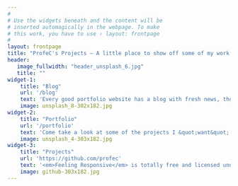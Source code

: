 ```yaml
---
#
# Use the widgets beneath and the content will be
# inserted automagically in the webpage. To make
# this work, you have to use › layout: frontpage
#
layout: frontpage
title: "ProfeC's Projects – A little place to show off some of my work."
header:
   image_fullwidth: "header_unsplash_6.jpg"
   title: ""
widget-1:
    title: "Blog"
    url: '/blog'
    text: 'Every good portfolio website has a blog with fresh news, thoughts and develop&shy;ments of your activities.'
    image: unsplash_8-302x182.jpg
widget-2:
    title: "Portfolio"
    url: '/portfolio'
    text: 'Come take a look at some of the projects I &quot;want&quot; to show off.'
    image: unsplash_4-303x182.jpg
widget-3:
    title: "Projects"
    url: 'https://github.com/profec'
    text: '<em>Feeling Responsive</em> is totally free and licensed under the MIT License. Make it your own and do with it what you want. Grab your copy or clone it at GitHub and start your website with it. Then tell me via Twitter <a href="http://twitter.com/profec">@profec</a>.'
    image: github-303x182.jpg
---
```



<!-- <div id="videoModal" class="reveal-modal large" data-reveal="">
  <div class="flex-video widescreen vimeo" style="display: block;">
    <iframe width="1280" height="720" src="https://www.youtube.com/embed/3b5zCFSmVvU" frameborder="0" allowfullscreen></iframe>
  </div>
  <a class="close-reveal-modal">&#215;</a>
</div> -->

